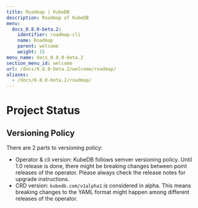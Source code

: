 ```yaml
---
title: Roadmap | KubeDB
description: Roadmap of KubeDB
menu:
  docs_0.8.0-beta.2:
    identifier: roadmap-cli
    name: Roadmap
    parent: welcome
    weight: 15
menu_name: docs_0.8.0-beta.2
section_menu_id: welcome
url: /docs/0.8.0-beta.2/welcome/roadmap/
aliases:
  - /docs/0.8.0-beta.2/roadmap/
---
```


# Project Status

## Versioning Policy
There are 2 parts to versioning policy:

 - Operator & cli version: KubeDB follows semver versioning policy. Until 1.0 release is done, there might be breaking changes between point releases of the operator. Please always check the release notes for upgrade instructions.
 - CRD version: `kubedb.com/v1alpha1` is considered in alpha. This means breaking changes to the YAML format might happen among different releases of the operator.
